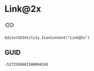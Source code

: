 # Link@2x
![](/img/Link@2x.png)

``` CSharp
EditorGUIUtility.IconContent("Link@2x")
```
## GUID
```
-5272558681500094245
```
